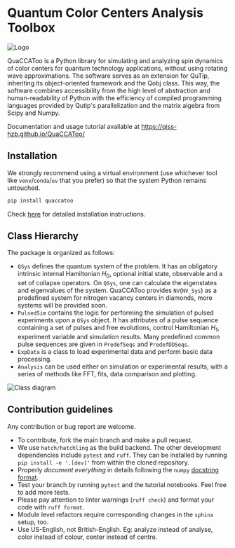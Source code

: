 # Quantum Color Centers Analysis Toolbox
![Logo](./docs/QuaCCAToo_logo.svg)

QuaCCAToo is a Python library for simulating and analyzing spin dynamics of color centers for quantum
technology applications, without using rotating wave approximations. The software serves as an extension for
QuTip, inheriting its object-oriented framework and the Qobj class. This way, the software combines
accessibility from the high level of abstraction and human-readability of Python with the efficiency of
compiled programming languages provided by Qutip's parallelization and the matrix algebra from Scipy
and Numpy. 

Documentation and usage tutorial available at https://qiss-hzb.github.io/QuaCCAToo/

## Installation

We strongly recommend using a virtual environment (use whichever tool like `venv`/`conda`/`uv` that you
prefer) so that the system Python remains untouched.

``` sh
pip install quaccatoo
```

Check [here](https://qiss-hzb.github.io/QuaCCAToo/installation.html) for detailed installation instructions.

## Class Hierarchy

The package is organized as follows:
- `QSys` defines the quantum system of the problem. It has an obligatory intrinsic internal Hamiltonian
  $H_0$, optional initial state, observable and a set of collapse operators. On `QSys`, one can calculate the
  eigenstates and eigenvalues of the system. QuaCCAToo provides `NV`(`NV_Sys`) as a predefined system for nitrogen
  vacancy centers in diamonds, more systems will be provided soon.
- `PulsedSim` contains the logic for performing the simulation of pulsed experiments upon a `QSys` object. It
  has attributes of a pulse sequence containing a set of pulses and free evolutions, control Hamiltonian
  $H_1$, experiment variable and simulation results. Many predefined common pulse sequences are given in
  `PredefSeqs` and `PredefDDSeqs`.
- `ExpData` is a class to load experimental data and perform basic data processing.
- `Analysis` can be used either on simulation or experimental results, with a series of methods like FFT,
  fits, data comparison and plotting.

![Class diagram](./docs/class_diagram.svg)

## Contribution guidelines

Any contribution or bug report are welcome.

- To contribute, fork the main branch and make a pull request.
- We use `hatch/hatchling` as the build backend. The other development dependencies include `pytest` and
  `ruff`. They can be installed by running `pip install -e '.[dev]'` from within the cloned repository.
- Properly _document everything_ in details following the `numpy` [docstring
  format](https://numpydoc.readthedocs.io/en/latest/format.html#docstring-standard).
- Test your branch by running `pytest` and the tutorial notebooks. Feel free to add more tests.
- Please pay attention to linter warnings (`ruff check`) and format your code with `ruff format`.
- Module level refactors require corresponding changes in the `sphinx` setup, too.
- Use US-English, not British-English. Eg: analyze instead of analyse, color instead of colour, center
  instead of centre.
